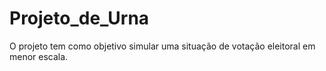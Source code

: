 # Projeto_de_Urna
O projeto tem como objetivo simular uma situação de votação eleitoral em menor escala.
